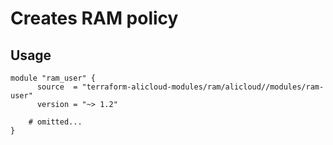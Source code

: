 # Creates RAM policy

## Usage

```hcl
module "ram_user" {
      source  = "terraform-alicloud-modules/ram/alicloud//modules/ram-user"
      version = "~> 1.2"
    
    # omitted...
}
```

<!-- BEGINNING OF PRE-COMMIT-TERRAFORM DOCS HOOK -->
<!-- END OF PRE-COMMIT-TERRAFORM DOCS HOOK -->